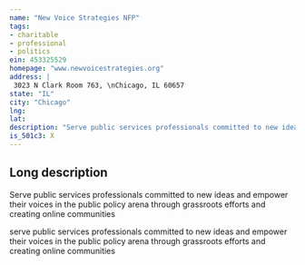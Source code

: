 ```yaml
---
name: "New Voice Strategies NFP"
tags:
- charitable
- professional
- politics
ein: 453325529
homepage: "www.newvoicestrategies.org"
address: |
 3023 N Clark Room 763, \nChicago, IL 60657
state: "IL"
city: "Chicago"
lng: 
lat: 
description: "Serve public services professionals committed to new ideas and empower their voices in the public policy arena through grassroots efforts and creating online communities"
is_501c3: X
---
```


## Long description

Serve public services professionals committed to new ideas and empower their voices in the public policy arena through grassroots efforts and creating online communities
  
  serve public services professionals committed to new ideas and empower their voices in the public policy arena through grassroots efforts and creating online communities
